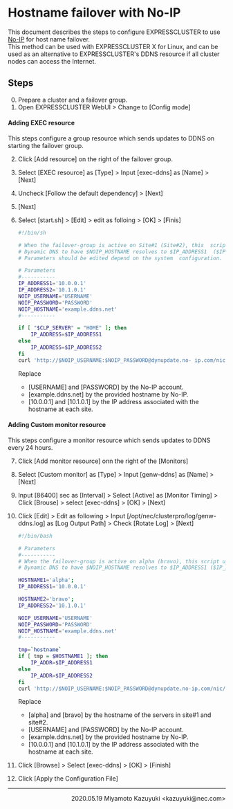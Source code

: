 # Hostname failover with No-IP

This document describes the steps to configure EXPRESSCLUSTER to use [No-IP](https://noip.com) for host name failover.  
This method can be used with EXPRESSCLUSTER X for Linux, and can be used as an alternative to EXPRESSCLUSTER's DDNS resource if all cluster nodes can access the Internet.

## Steps

0. Prepare a cluster and a failover group.
1. Open EXPRESSCLUSTER WebUI > Change to [Config mode]

#### Adding EXEC resource

This steps configure a group resource which sends updates to DDNS on starting the failover group.

2. Click [Add resource] on the right of the failover group.
3. Select [EXEC resource] as [Type] > Input [exec-ddns] as [Name] > [Next]
4. Uncheck [Follow the default dependency] > [Next]
5. [Next]
6. Select [start.sh] > [Edit] > edit as folloing > [OK] > [Finis]

    ```sh
    #!/bin/sh

    # When the failover-group is active on Site#1 (Site#2), this  script updates
    # Dynamic DNS to have $NOIP_HOSTNAME resolves to $IP_ADDRESS1  ($IP_ADDRESS2).
    # Parameters should be edited depend on the system  configuration.

    # Parameters
    #-----------
    IP_ADDRESS1='10.0.0.1'
    IP_ADDRESS2='10.1.0.1'
    NOIP_USERNAME='USERNAME'
    NOIP_PASSWORD='PASSWORD'
    NOIP_HOSTNAME='example.ddns.net'
    #-----------

    if [ "$CLP_SERVER" = "HOME" ]; then
        IP_ADDRESS=$IP_ADDRESS1
    else
        IP_ADDRESS=$IP_ADDRESS2
    fi
    curl 'http://$NOIP_USERNAME:$NOIP_PASSWORD@dynupdate.no- ip.com/nic/update?hostname=$NOIP_HOSTNAME&myip=$IP_ADDR'
    ```

   Replace
   - [USERNAME] and [PASSWORD] by the No-IP account.
   - [example.ddns.net] by the provided hostname by No-IP.
   - [10.0.0.1] and [10.1.0.1] by the IP address associated with the hostname at each site.

#### Adding Custom monitor resource

This steps configure a monitor resource which sends updates to DDNS every 24 hours.

7. Click [Add monitor resource] onn the right of the [Monitors]
8. Select [Custom monitor] as [Type] > Input [genw-ddns] as [Name] > [Next]
9. Input [86400] sec as [Interval] > Select [Active] as [Monitor Timing] > Click [Brouse] > select [exec-ddns] > [OK] > [Next]
10. Click [Edit] > Edit as following > Input [/opt/nec/clusterpro/log/genw-ddns.log] as [Log Output Path] > Check [Rotate Log] > [Next]

    ```sh
    #!/bin/bash

    # Parameters
    #-----------
    # When the failover-group is active on alpha (bravo), this script updates
    # Dynamic DNS to have $NOIP_HOSTNAME resolves to $IP_ADDRESS1 ($IP_ADDRESS2).

    HOSTNAME1='alpha';
    IP_ADDRESS1='10.0.0.1'

    HOSTNAME2='bravo';
    IP_ADDRESS2='10.1.0.1'

    NOIP_USERNAME='USERNAME'
    NOIP_PASSWORD='PASSWORD'
    NOIP_HOSTNAME='example.ddns.net'
    #-----------

    tmp=`hostname`
    if [ tmp = $HOSTNAME1 ]; then
        IP_ADDR=$IP_ADDRESS1
    else
        IP_ADDR=$IP_ADDRESS2
    fi
    curl 'http://$NOIP_USERNAME:$NOIP_PASSWORD@dynupdate.no-ip.com/nic/update?hostname=$NOIP_HOSTNAME&myip=$IP_ADDR'
    ```

    Replace
    - [alpha] and [bravo] by the hostname of the servers in site#1 and site#2.
    - [USERNAME] and [PASSWORD] by the No-IP account.
    - [example.ddns.net] by the provided hostname by No-IP.
    - [10.0.0.1] and [10.1.0.1] by the IP address associated with the hostname at each site.

11. Click [Browse] > Select [exec-ddns] > [OK] > [Finish]
12. Click [Apply the Configuration File]

----

<div align="right">2020.05.19 Miyamoto Kazuyuki &lt;kazuyuki@nec.com&gt;</div>
